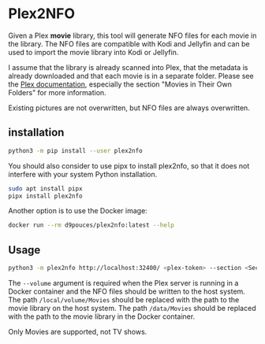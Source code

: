 Plex2NFO
========

Given a Plex **movie** library, this tool will generate NFO files for each movie in the library.
The NFO files are compatible with Kodi and Jellyfin and can be used to import the movie library into Kodi or Jellyfin.

I assume that the library is already scanned into Plex, that the metadata is already downloaded and that each movie is in a separate folder.
Please see the [Plex documentation](https://support.plex.tv/articles/naming-and-organizing-your-movie-media-files/), especially the section "Movies in Their Own Folders" for more information.

Existing pictures are not overwritten, but NFO files are always overwritten.

installation
------------

```bash
python3 -m pip install --user plex2nfo
```
You should also consider to use pipx to install plex2nfo, so that it does not interfere with your system Python installation.

```bash
sudo apt install pipx
pipx install plex2nfo
```

Another option is to use the Docker image:

```bash
docker run --rm d9pouces/plex2nfo:latest --help
```

Usage
-----

```bash
python3 -m plex2nfo http://localhost:32400/ <plex-token> --section <Section> [--dry-run] --volume /local/volume/Movies:/data/Movies
```

The `--volume` argument is required when the Plex server is running in a Docker container and the NFO files should be written to the host system.
The path `/local/volume/Movies` should be replaced with the path to the movie library on the host system.
The path `/data/Movies` should be replaced with the path to the movie library in the Docker container.

Only Movies are supported, not TV shows.
